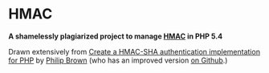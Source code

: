 # HMAC

**A shamelessly plagiarized project to manage [HMAC](https://en.wikipedia.org/wiki/Hash-based_message_authentication_code "English Wikipedia") in PHP 5.4**

Drawn extensively from [Create a HMAC-SHA authentication implementation for PHP](http://culttt.com/2014/05/21/create-hmac-sha-authentication-implementation-php/ "Tutorial")
by [Philip Brown](https://github.com/philipbrown "Github") (who has an improved version [on Github](https://github.com/philipbrown/signature-php "Signature-php").)

